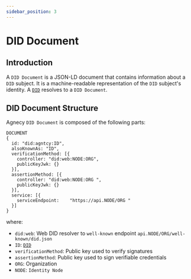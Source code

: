 ```yaml
---
sidebar_position: 3
---
```


# DID Document

## Introduction

A `DID Document` is a JSON-LD document that contains information about a `DID` subject. It is a machine-readable representation of the `DID` subject's identity.
A [`DID`](/docs/did) resolves to a `DID Document`.

## DID Document Structure

Agnecy `DID Document` is composed of the following parts:

```
DOCUMENT
{
  id: "did:agntcy:ID",
  alsoKnownAs: "ID",
  verificationMethod: [{
    controller: "did:web:NODE:ORG",
    publicKeyJwk: {}
  }],
  assertionMethod: [{
    controller: "did:web:NODE:ORG ",
    publicKeyJwk: {}
  }],
  service: [{
    serviceEndpoint: 	"https://api.NODE/ORG "
  }]
}
```

where:

- `did:web`: Web DID resolver to `well-known` endpoint `api.NODE/ORG/well-known/did.json`
- `ID`: [`DID`](/docs/did)
- `verificationMethod`: Public key used to verify signatures
- `assertionMethod`: Public key used to sign verifiable credentials
- `ORG`: Organization
- `NODE`: `Identity Node`
